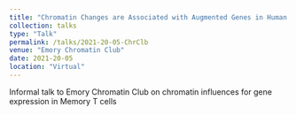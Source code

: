 ```yaml
---
title: "Chromatin Changes are Associated with Augmented Genes in Human Memory T Cells"
collection: talks
type: "Talk"
permalink: /talks/2021-20-05-ChrClb
venue: "Emory Chromatin Club"
date: 2021-20-05
location: "Virtual"
---
```


Informal talk to Emory Chromatin Club on chromatin influences for gene expression in Memory T cells
